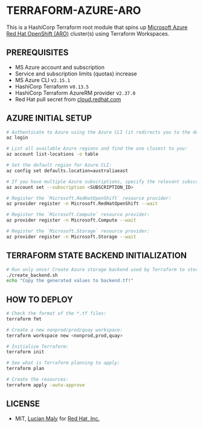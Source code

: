 # TERRAFORM-AZURE-ARO

This is a HashiCorp Terraform root module that spins up [Microsoft Azure Red Hat OpenShift (ARO)](https://www.openshift.com/products/azure-openshift) cluster(s) using Terraform Workspaces.

## PREREQUISITES

* MS Azure account and subscription
* Service and subscription limits (quotas) increase
* MS Azure CLI v`2.15.1`
* HashiCorp Terraform v`0.13.5`
* HashiCorp Terraform AzureRM provider v`2.37.0`
* Red Hat pull secret from [cloud.redhat.com](https://cloud.redhat.com)

## AZURE INITIAL SETUP

```bash
# Authenticate to Azure using the Azure CLI (it redirects you to the default browser on your machine to log in):
az login

# List all available Azure regions and find the one closest to you:
az account list-locations -o table

# Set the default region for Azure CLI:
az config set defaults.location=australiaeast

# If you have multiple Azure subscriptions, specify the relevant subscription ID:
az account set --subscription <SUBSCRIPTION_ID>

# Register the `Microsoft.RedHatOpenShift` resource provider:
az provider register -n Microsoft.RedHatOpenShift --wait

# Register the `Microsoft.Compute` resource provider:
az provider register -n Microsoft.Compute --wait

# Register the `Microsoft.Storage` resource provider:
az provider register -n Microsoft.Storage --wait
```

## TERRAFORM STATE BACKEND INITIALIZATION

```bash
# Run only once! Create Azure storage backend used by Terraform to store the state file(s):
./create_backend.sh
echo "Copy the generated values to backend.tf!"
```

## HOW TO DEPLOY

```bash
# Check the format of the *.tf files:
terraform fmt

# Create a new nonprod/prod/quay workspace:
terraform workspace new <nonprod,prod,quay>

# Initialize Terraform:
terraform init

# See what is Terraform planning to apply:
terraform plan

# Create the resources:
terraform apply -auto-approve
```

## LICENSE

* MIT, [Lucian Maly](https://github.com/luckylittle) for [Red Hat, Inc.](https://redhat.com)
